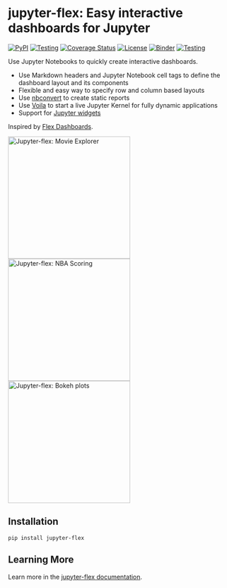 # jupyter-flex: Easy interactive dashboards for Jupyter

[![PyPI](https://badge.fury.io/py/jupyter-flex.svg)](https://pypi.org/project/jupyter-flex/)
[![Testing](https://github.com/danielfrg/jupyter-flex/workflows/test/badge.svg)](https://github.com/danielfrg/jupyter-flex/actions)
[![Coverage Status](https://codecov.io/gh/danielfrg/jupyter-flex/branch/master/graph/badge.svg)](https://codecov.io/gh/danielfrg/jupyter-flex?branch=master)
[![License](http://img.shields.io/:license-Apache%202-blue.svg)](https://github.com/danielfrg/jupyter-flex/blob/master/LICENSE.txt)
[![Binder](https://mybinder.org/badge_logo.svg)](https://mybinder.org/v2/gh/danielfrg/jupyter-flex/0.6.3)
[![Testing](https://github.com/danielfrg/jupyter-flex/workflows/docs/badge.svg)](https://jupyter-flex.extrapolations.dev/)

Use Jupyter Notebooks to quickly create interactive dashboards.

-   Use Markdown headers and Jupyter Notebook cell tags to define the dashboard layout and its components
-   Flexible and easy way to specify row and column based layouts
-   Use [nbconvert](https://nbconvert.readthedocs.io/en/latest/) to create static reports
-   Use [Voila](https://github.com/voila-dashboards/voila) to start a live Jupyter Kernel for fully dynamic applications
-   Support for [Jupyter widgets](https://ipywidgets.readthedocs.io/en/latest/)

Inspired by [Flex Dashboards](https://rmarkdown.rstudio.com/flexdashboard/).

<a href="https://mybinder.org/v2/gh/danielfrg/jupyter-flex/0.6.3?urlpath=%2Fvoila%2Frender%2Fexamples%2Fmovie-explorer.ipynb"><img src="https://jupyter-flex.extrapolations.dev/assets/img/screenshots/movie-explorer.png" alt="Jupyter-flex: Movie Explorer"  width=276></a>
<a href="https://jupyter-flex.extrapolations.dev/examples/nba-scoring.html"><img src="https://jupyter-flex.extrapolations.dev/assets/img/screenshots/nba-scoring.png" alt="Jupyter-flex: NBA Scoring" width=276></a>
<a href="https://jupyter-flex.extrapolations.dev/examples/altair.html"><img src="https://jupyter-flex.extrapolations.dev/assets/img/screenshots/plots/altair.png" alt="Jupyter-flex: Bokeh plots"  width=276></a>

## Installation

```
pip install jupyter-flex
```

## Learning More

Learn more in the [jupyter-flex documentation](https://jupyter-flex.extrapolations.dev).
